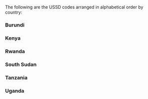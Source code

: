 The following are the USSD codes arranged in alphabetical order by country:

### Burundi

### Kenya 


### Rwanda 


### South Sudan 

### Tanzania 

### Uganda 
